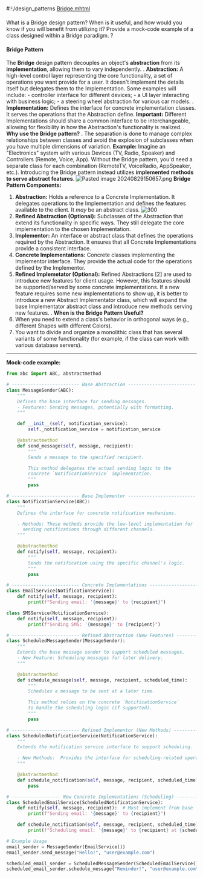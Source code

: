 #🃏/design_patterns
[Bridge.mhtml](../../📁%20files/Bridge.mhtml)

What is a Bridge design pattern? When is it useful, and how would you know if you will benefit from utilizing it? Provide a mock-code example of a class designed within a Bridge paradigm.
?
#### Bridge Pattern
The **Bridge** design pattern decouples an object's **abstraction** from its **implementation**, allowing them to vary independently.
.
**Abstraction:** A high-level control layer representing the core functionality, a set of operations you want provide for a user. It doesn't implement the details itself but delegates them to the Implementation. Some examples will include:
    - controller interface for different devices;
    - a UI layer interacting with business logic;
    - a steering wheel abstraction for various car models.
.
**Implementation:** Defines the interface for concrete implementation classes. It serves the operations that the Abstraction define. **Important:**  Different Implementations should share a common interface to be interchangeable, allowing for flexibility in how the Abstraction's functionality is realized.
.
**Why use the Bridge pattern?**
.
The separation is done to manage complex relationships between classes and avoid the explosion of subclasses when you have multiple dimensions of variation.
**Example:** Imagine an "Electronics" system with various Devices (TV, Radio, Speaker) and Controllers (Remote, Voice, App).  Without the Bridge pattern, you'd need a separate class for each combination (RemoteTV, VoiceRadio, AppSpeaker, etc.). Introducing the Bridge pattern instead utilizes **implemented methods to serve abstract features**.
![Pasted image 20240829150657.png](Pasted%20image%2020240829150657.png)
**Bridge Pattern Components:**
1. **Abstraction:** Holds a reference to a Concrete Implementation. It delegates operations to the Implementation and defines the features available to the client.  It *may* be an abstract class.
   ![300](Pasted%20image%2020240829153332.png)
2. **Refined Abstraction (Optional):** Subclasses of the Abstraction that extend its functionality in specific ways.  They still delegate the core implementation to the chosen Implementation.
3. **Implementor:** An interface or abstract class that defines the operations required by the Abstraction. It ensures that all Concrete Implementations provide a consistent interface.
4. **Concrete Implementations:**  Concrete classes implementing the Implementor interface. They provide the actual code for the operations defined by the Implementor.
5. **Refined Implemetator (Optional):** Refined Abstractions \[2] are used to introduce new features for client usage. However, this features should be supported/served by some concrete implementations. If a new feature requires some new implementations to show up, it is better to introduce a new Abstract Implementator class, which will expand the base Implementator abstract class and introduce new methods serving new features.
.
**When is the Bridge Pattern Useful?**
1. When you need to extend a class's behavior in orthogonal ways (e.g., different Shapes with different Colors).
2. You want to divide and organize a monolithic class that has several variants of some functionality (for example, if the class can work with various database servers).
------------------------------------------------------------
**Mock-code example:**
```python
from abc import ABC, abstractmethod

# ------------------------- Base Abstraction -------------------------
class MessageSender(ABC):
    """
    Defines the base interface for sending messages.
    - Features: Sending messages, potentially with formatting.
    """

    def __init__(self, notification_service):
        self._notification_service = notification_service

    @abstractmethod
    def send_message(self, message, recipient):
        """
        Sends a message to the specified recipient.

        This method delegates the actual sending logic to the 
        concrete `NotificationService` implementation.
        """
        pass

# ------------------------- Base Implementor -------------------------
class NotificationService(ABC):
    """
    Defines the interface for concrete notification mechanisms.

    - Methods: These methods provide the low-level implementation for 
      sending notifications through different channels. 
    """

    @abstractmethod
    def notify(self, message, recipient):
        """
        Sends the notification using the specific channel's logic.
        """
        pass 

# ------------------------- Concrete Implementations ------------------------- 
class EmailService(NotificationService):
    def notify(self, message, recipient):
        print(f"Sending email: '{message}' to {recipient}")

class SMSService(NotificationService):
    def notify(self, message, recipient):
        print(f"Sending SMS: '{message}' to {recipient}")

# ------------------------- Refined Abstraction (New Features) -----------------
class ScheduledMessageSender(MessageSender):
    """
    Extends the base message sender to support scheduled messages.
    - New Feature: Scheduling messages for later delivery.
    """

    @abstractmethod
    def schedule_message(self, message, recipient, scheduled_time):
        """
        Schedules a message to be sent at a later time.

        This method relies on the concrete `NotificationService` 
        to handle the scheduling logic (if supported).
        """
        pass

# ------------------------- Refined Implementor (New Methods) ------------------
class ScheduledNotificationService(NotificationService):
    """
    Extends the notification service interface to support scheduling.

    - New Methods:  Provides the interface for scheduling-related operations.
    """

    @abstractmethod
    def schedule_notification(self, message, recipient, scheduled_time):
        pass

# ------------------ New Concrete Implementations (Scheduling) --------------
class ScheduledEmailService(ScheduledNotificationService):
    def notify(self, message, recipient):  # Must implement from base
        print(f"Sending email: '{message}' to {recipient}")

    def schedule_notification(self, message, recipient, scheduled_time):
        print(f"Scheduling email: '{message}' to {recipient} at {scheduled_time}") 

# Example Usage
email_sender = MessageSender(EmailService())
email_sender.send_message("Hello!", "user@example.com") 

scheduled_email_sender = ScheduledMessageSender(ScheduledEmailService())
scheduled_email_sender.schedule_message("Reminder!", "user@example.com", "2024-01-01 10:00")
```
<!--SR:!2025-10-18,237,270-->